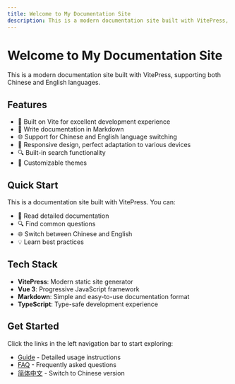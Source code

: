 ```yaml
---
title: Welcome to My Documentation Site
description: This is a modern documentation site built with VitePress, supporting both Chinese and English languages
---
```


# Welcome to My Documentation Site

This is a modern documentation site built with VitePress, supporting both Chinese and English languages.

## Features

- 🚀 Built on Vite for excellent development experience
- 📝 Write documentation in Markdown
- 🌐 Support for Chinese and English language switching
- 📱 Responsive design, perfect adaptation to various devices
- 🔍 Built-in search functionality
- 🎨 Customizable themes

## Quick Start

This is a documentation site built with VitePress. You can:

- 📖 Read detailed documentation
- 🔍 Find common questions
- 🌐 Switch between Chinese and English
- 💡 Learn best practices

## Tech Stack

- **VitePress**: Modern static site generator
- **Vue 3**: Progressive JavaScript framework
- **Markdown**: Simple and easy-to-use documentation format
- **TypeScript**: Type-safe development experience

## Get Started

Click the links in the left navigation bar to start exploring:

- [Guide](/en/guide) - Detailed usage instructions
- [FAQ](/en/faq) - Frequently asked questions
- [简体中文](/zh/) - Switch to Chinese version
